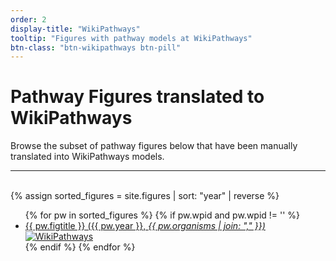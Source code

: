 ```yaml
---
order: 2
display-title: "WikiPathways"
tooltip: "Figures with pathway models at WikiPathways" 
btn-class: "btn-wikipathways btn-pill"
---
```


<h1>Pathway Figures translated to WikiPathways
    <a href="https://github.com/wikipathways/pfocr-database/edit/main/_data/wpid_map.tsv"
      target="_blank">
      <span title="Edit list" style="color: #666; font-size: 0.8em;">
         <i class="fa fa-pencil"></i>
      </span>
    </a>
</h1>
<p>Browse the subset of pathway figures below that have been manually translated into WikiPathways models.</p>
<hr/><br/>
{% assign sorted_figures = site.figures | sort: "year" | reverse %}
<ul> 
  {% for pw in sorted_figures %}
    {% if pw.wpid and pw.wpid != '' %}
      <li><a href="{{ pw.url }}">{{ pw.figtitle }} ({{ pw.year }}, <em>{{ pw.organisms | join: "," }})</em></a>
        <a href="https://www.wikipathways.org/instance/{{ pw.wpid }}" target="_blank">
          <img alt="WikiPathways" src="https://img.shields.io/static/v1?label=WikiPathways&message={{ pw.wpid }}&color=orange">
        </a>
      </li>
    {% endif %} 
  {% endfor %}
</ul>